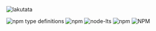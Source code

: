 ![lakutata](https://socialify.git.ci/lakutata/lakutata/image?description=1&descriptionEditable=An%20IoC-based%20universal%20application%20framework&font=Source%20Code%20Pro&forks=1&language=1&logo=https%3A%2F%2Fraw.githubusercontent.com%2Flakutata%2Flakutata%2Fmain%2Fassets%2Flogo.svg&name=1&pattern=Circuit%20Board&stargazers=1&theme=Auto)

![npm type definitions](https://img.shields.io/npm/types/lakutata?style=for-the-badge&logo=TypeScript)
![npm](https://img.shields.io/npm/v/lakutata?style=for-the-badge&logo=npm&color=rgb(45%2C121%2C200))
![node-lts](https://img.shields.io/node/v-lts/lakutata?style=for-the-badge&logo=nodedotjs&color=rgb(128%2C189%2C65))
![npm](https://img.shields.io/npm/dm/lakutata?style=for-the-badge&logo=npm)
![NPM](https://img.shields.io/npm/l/lakutata?style=for-the-badge&logo=github)
